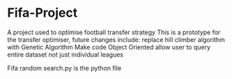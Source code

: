 # Fifa-Project
A project used to optimise football transfer strategy 
This is a prototype for the transfer optimiser, future changes include:
  replace hill climber algorithm with Genetic Algorithm 
  Make code Object Oriented 
  allow user to query entire dataset not just individual leagues 
  
  
  Fifa random search.py is the python file
  
  
